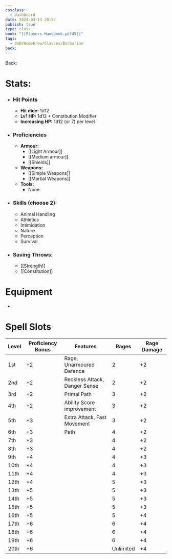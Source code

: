 ```yaml
---
cssclass:
  - dashboard
date: 2024-03-13 20:57
publish: true
type: class
book: "[[Players Handbook.pdf45]]"
tags:
  - DnD/Homebrew/Classes/Barbarian
back:
---
```

Back: 

# Stats:
- ### Hit Points
	- **Hit dice:** 1d12
	- **Lv1 HP:**  1d12 + Constitution Modifier
	- **Increasing HP:** 1d12 (or 7) per level
- ### Proficiencies
	- **Armour:** 
		- [[Light Armour]]
		- [[Medium armour]]
		- [[Shields]]
	- **Weapons:** 
		- [[Simple Weapons]]
		- [[Martial Weapons]]
	- **Tools:** 
		- None
- ### Skills (choose 2):
	- Animal Handling
	- Athletics
	- Intimidation
	- Nature
	- Perception
	- Survival
- ### Saving Throws:
	- [[Strength]]
	- [[Constitution]]
# Equipment
- 

# Spell Slots

| Level | Proficiency Bonus | Features                      | Rages     | Rage Damage |
| ----- | ----------------- | ----------------------------- | --------- | ----------- |
| 1st   | +2                | Rage, Unarmoured Defence      | 2         | +2          |
| 2nd   | +2                | Reckless Attack, Danger Sense | 2         | +2          |
| 3rd   | +2                | Primal Path                   | 3         | +2          |
| 4th   | +2                | Ability Score improvement     | 3         | +2          |
| 5th   | +3                | Extra Attack, Fast Movement   | 3         | +2          |
| 6th   | +3                | Path                          | 4         | +2          |
| 7th   | +3                |                               | 4         | +2          |
| 8th   | +3                |                               | 4         | +2          |
| 9th   | +4                |                               | 4         | +3          |
| 10th  | +4                |                               | 4         | +3          |
| 11th  | +4                |                               | 4         | +3          |
| 12th  | +4                |                               | 5         | +3          |
| 13th  | +5                |                               | 5         | +3          |
| 14th  | +5                |                               | 5         | +3          |
| 15th  | +5                |                               | 5         | +3          |
| 16th  | +5                |                               | 5         | +4          |
| 17th  | +6                |                               | 6         | +4          |
| 18th  | +6                |                               | 6         | +4          |
| 19th  | +6                |                               | 6         | +4          |
| 20th  | +6                |                               | Unlimited | +4          |


